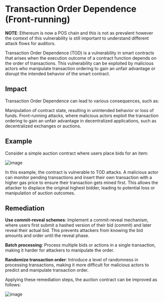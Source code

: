 # Transaction Order Dependence (Front-running)

**NOTE**: Ethereum is now a POS chain and this is not as prevalent however the context of this vulnerability is still important to understand different attack flows for auditors.

Transaction Order Dependence (TOD) is a vulnerability in smart contracts that arises when the execution outcome of a contract function depends on the order of transactions. This vulnerability can be exploited by malicious actors who manipulate transaction ordering to gain an unfair advantage or disrupt the intended behavior of the smart contract.

## Impact
Transaction Order Dependence can lead to various consequences, such as:

Manipulation of contract state, resulting in unintended behavior or loss of funds.
Front-running attacks, where malicious actors exploit the transaction ordering to gain an unfair advantage in decentralized applications, such as decentralized exchanges or auctions.

## Example
Consider a simple auction contract where users place bids for an item:

![image](https://user-images.githubusercontent.com/35583758/226141545-55ceeea8-fa17-46ab-b0f6-67e6a48b9cb8.png)

In this example, the contract is vulnerable to TOD attacks. A malicious actor can monitor pending transactions and insert their own transaction with a higher gas price to ensure their transaction gets mined first. This allows the attacker to displace the original highest bidder, leading to potential loss or manipulation of auction outcomes.

## Remediation
**Use commit-reveal schemes**: Implement a commit-reveal mechanism, where users first submit a hashed version of their bid (commit) and later reveal their actual bid. This prevents attackers from knowing the bid amounts and order until the reveal phase.

**Batch processing**: Process multiple bids or actions in a single transaction, making it harder for attackers to manipulate the order.

**Randomize transaction order**: Introduce a level of randomness in processing transactions, making it more difficult for malicious actors to predict and manipulate transaction order.

Applying these remediation steps, the auction contract can be improved as follows:

![image](https://user-images.githubusercontent.com/35583758/226141531-8639ffc4-e8eb-4ae7-a0ac-c723212e0cb9.png)

